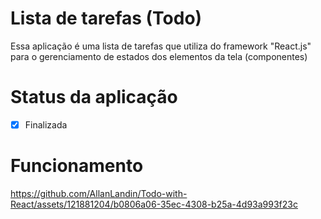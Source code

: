 # Lista de tarefas (Todo)

Essa aplicação é uma lista de tarefas que utiliza do framework "React.js" para o gerenciamento de estados dos elementos da tela (componentes)

# Status da aplicação
- [X] Finalizada

# Funcionamento
https://github.com/AllanLandin/Todo-with-React/assets/121881204/b0806a06-35ec-4308-b25a-4d93a993f23c

